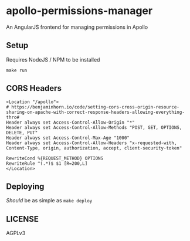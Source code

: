 # apollo-permissions-manager

An AngularJS frontend for managing permissions in Apollo

## Setup

Requires NodeJS / NPM to be installed

```
make run
```

## CORS Headers

```apache2
<Location "/apollo">
# https://benjaminhorn.io/code/setting-cors-cross-origin-resource-sharing-on-apache-with-correct-response-headers-allowing-everything-thro#
Header always set Access-Control-Allow-Origin "*"
Header always set Access-Control-Allow-Methods "POST, GET, OPTIONS, DELETE, PUT"
Header always set Access-Control-Max-Age "1000"                                                                                                    Header always set Access-Control-Allow-Headers "x-requested-with, Content-Type, origin, authorization, accept, client-security-token"

RewriteCond %{REQUEST_METHOD} OPTIONS
RewriteRule ^(.*)$ $1 [R=200,L]
</Location>
```

## Deploying

*Should* be as simple as `make deploy`

## LICENSE

AGPLv3
